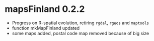 # mapsFinland  0.2.2

* Progress on R-spatial evolution, retiring `rgdal`, `rgeos` and `maptools` 
* function mkMapFinland updated
* some maps added, postal code map removed because of big size
